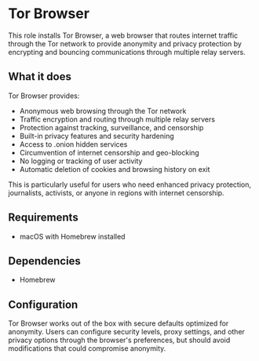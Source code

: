 # Tor Browser

This role installs Tor Browser, a web browser that routes internet traffic through the Tor network to provide anonymity and privacy protection by encrypting and bouncing communications through multiple relay servers.

## What it does

Tor Browser provides:
- Anonymous web browsing through the Tor network
- Traffic encryption and routing through multiple relay servers
- Protection against tracking, surveillance, and censorship
- Built-in privacy features and security hardening
- Access to .onion hidden services
- Circumvention of internet censorship and geo-blocking
- No logging or tracking of user activity
- Automatic deletion of cookies and browsing history on exit

This is particularly useful for users who need enhanced privacy protection, journalists, activists, or anyone in regions with internet censorship.

## Requirements

- macOS with Homebrew installed

## Dependencies

- Homebrew

## Configuration

Tor Browser works out of the box with secure defaults optimized for anonymity. Users can configure security levels, proxy settings, and other privacy options through the browser's preferences, but should avoid modifications that could compromise anonymity.
